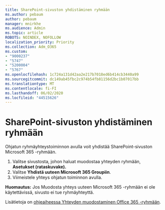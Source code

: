 ```yaml
---
title: SharePoint-sivuston yhdistäminen ryhmään
ms.author: pebaum
author: pebaum
manager: mnirkhe
ms.audience: Admin
ms.topic: article
ROBOTS: NOINDEX, NOFOLLOW
localization_priority: Priority
ms.collection: Adm_O365
ms.custom:
- "9000237"
- "5747"
- "5200004"
- "5767"
ms.openlocfilehash: 1c724a131d42aa2e217b7018ed6b414cb3440a99
ms.sourcegitcommit: dc149ab45fbc2c974b54fb81156d2bc1b07017bb
ms.translationtype: MT
ms.contentlocale: fi-FI
ms.lasthandoff: 06/02/2020
ms.locfileid: "44515626"
---
```

# <a name="connect-a-sharepoint-site-to-a-group"></a>SharePoint-sivuston yhdistäminen ryhmään

Ohjatun ryhmäyhteystoiminnon avulla voit yhdistää SharePoint-sivuston Microsoft 365 -ryhmään.

1. Valitse sivustosta, johon haluat muodostaa yhteyden ryhmään, **Asetukset (rataskuvake).**
2. Valitse **Yhdistä uuteen Microsoft 365 Groupiin**.
3. Viimeistele yhteys ohjatun toiminnon avulla.

**Huomautus:**  Jos Muodosta yhteys uuteen Microsoft 365 -ryhmään ei ole käytettävissä, sivusto ei tue ryhmäyhteyttä.

Lisätietoja on [ohjeaiheessa Yhteyden muodostaminen Office 365 -ryhmään](https://docs.microsoft.com/sharepoint/dev/transform/modernize-connect-to-office365-group).